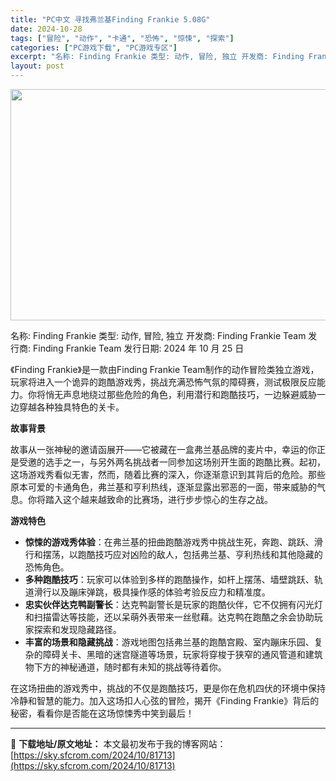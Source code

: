 ```yaml
---
title: "PC中文 寻找弗兰基Finding Frankie 5.08G"
date: 2024-10-28
tags: ["冒险", "动作", "卡通", "恐怖", "惊悚", "探索"]
categories: ["PC游戏下载", "PC游戏专区"]
excerpt: "名称: Finding Frankie 类型: 动作, 冒险, 独立 开发商: Finding Frankie Team 发行商: Finding Frankie Team 发行日期: 2024 年 10 月 25 日 《Finding Frankie》是一款由Finding Frankie Tea&hellip;"
layout: post
---
```


<img class="aligncenter size-full wp-image-81715" src="https://sky.sfcrom.com/wp-content/uploads/2024/10/2024102802123454.webp" alt="" width="660" height="370" />

名称: Finding Frankie
类型: 动作, 冒险, 独立
开发商: Finding Frankie Team
发行商: Finding Frankie Team
发行日期: 2024 年 10 月 25 日

《Finding Frankie》是一款由Finding Frankie Team制作的动作冒险类独立游戏，玩家将进入一个诡异的跑酷游戏秀，挑战充满恐怖气氛的障碍赛，测试极限反应能力。你将悄无声息地绕过那些危险的角色，利用潜行和跑酷技巧，一边躲避威胁一边穿越各种独具特色的关卡。

<strong>故事背景</strong>

故事从一张神秘的邀请函展开——它被藏在一盒弗兰基品牌的麦片中，幸运的你正是受邀的选手之一，与另外两名挑战者一同参加这场别开生面的跑酷比赛。起初，这场游戏秀看似无害，然而，随着比赛的深入，你逐渐意识到其背后的危险。那些原本可爱的卡通角色，弗兰基和亨利热线，逐渐显露出邪恶的一面，带来威胁的气息。你将踏入这个越来越致命的比赛场，进行步步惊心的生存之战。

<strong>游戏特色</strong>
<ul>
 	<li><strong>惊悚的游戏秀体验</strong>：在弗兰基的扭曲跑酷游戏秀中挑战生死，奔跑、跳跃、滑行和摆荡，以跑酷技巧应对凶险的敌人，包括弗兰基、亨利热线和其他隐藏的恐怖角色。</li>
 	<li><strong>多种跑酷技巧</strong>：玩家可以体验到多样的跑酷操作，如杆上摆荡、墙壁跳跃、轨道滑行以及蹦床弹跳，极具操作感的体验考验反应力和精准度。</li>
 	<li><strong>忠实伙伴达克鸭副警长</strong>：达克鸭副警长是玩家的跑酷伙伴，它不仅拥有闪光灯和扫描雷达等技能，还以呆萌外表带来一丝慰藉。达克鸭在跑酷之余会协助玩家探索和发现隐藏路径。</li>
 	<li><strong>丰富的场景和隐藏挑战</strong>：游戏地图包括弗兰基的跑酷宫殿、室内蹦床乐园、复杂的障碍关卡、黑暗的迷宫隧道等场景，玩家将穿梭于狭窄的通风管道和建筑物下方的神秘通道，随时都有未知的挑战等待着你。</li>
</ul>
在这场扭曲的游戏秀中，挑战的不仅是跑酷技巧，更是你在危机四伏的环境中保持冷静和智慧的能力。加入这场扣人心弦的冒险，揭开《Finding Frankie》背后的秘密，看看你是否能在这场惊悚秀中笑到最后！

---
📖 **下载地址/原文地址：** 本文最初发布于我的博客网站：[https://sky.sfcrom.com/2024/10/81713](https://sky.sfcrom.com/2024/10/81713)
